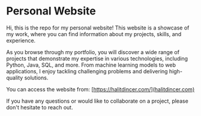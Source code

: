 # Personal Website

Hi, this is the repo for my personal website! This website is a showcase of my work, where you can find information about my projects, skills, and experience.

As you browse through my portfolio, you will discover a wide range of projects that demonstrate my expertise in various technologies, including Python, Java, SQL, and more. From machine learning models to web applications, I enjoy tackling challenging problems and delivering high-quality solutions.

You can access the website from: [https://halitdincer.com/](halitdincer.com)

 If you have any questions or would like to collaborate on a project, please don't hesitate to reach out.
